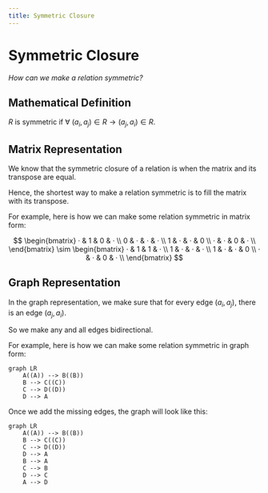 ```yaml
---
title: Symmetric Closure
---
```



# Symmetric Closure
*How can we make a relation symmetric?*

## Mathematical Definition

$R$ is symmetric if $\forall \ (a_i, a_j) \in R \longrightarrow (a_j, a_i) \in R$.

## Matrix Representation

We know that the symmetric closure of a relation is when the matrix and its transpose are equal.

Hence, the shortest way to make a relation symmetric is to fill the matrix with its transpose.

For example, here is how we can make some relation symmetric in matrix form:

$$
\begin{bmatrix}
· & 1 & 0 & · \\
0 & · & · & · \\
1 & · & · & 0 \\
· & · & 0 & · \\
\end{bmatrix}
\sim
\begin{bmatrix}
· & 1 & 1 & · \\
1 & · & · & · \\
1 & · & · & 0 \\
· & · & 0 & · \\
\end{bmatrix}
$$

## Graph Representation

In the graph representation, we make sure that for every edge $(a_i, a_j)$, there is an edge $(a_j, a_i)$.

So we make any and all edges bidirectional.

For example, here is how we can make some relation symmetric in graph form:
```mermaid
graph LR
    A((A)) --> B((B))
    B --> C((C))
    C --> D((D))
    D --> A
```

Once we add the missing edges, the graph will look like this:
```mermaid
graph LR
    A((A)) --> B((B))
    B --> C((C))
    C --> D((D))
    D --> A
    B --> A
    C --> B
    D --> C
    A --> D
```